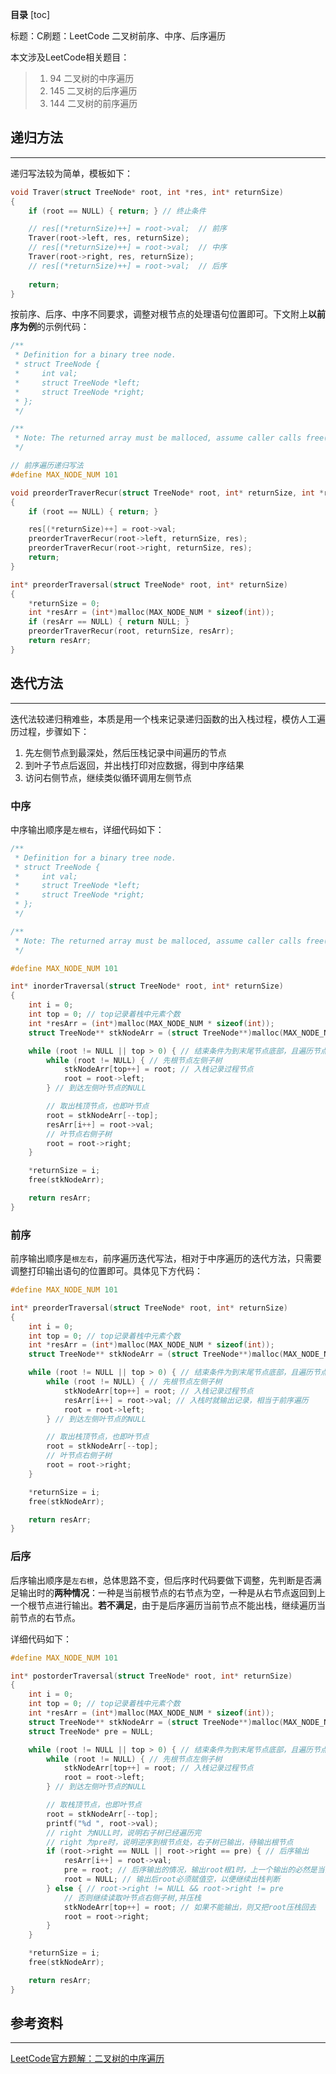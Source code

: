 **目录**
[toc]

标题：C刷题：LeetCode 二叉树前序、中序、后序遍历


本文涉及LeetCode相关题目：

>  1. 94 二叉树的中序遍历
>  2. 145 二叉树的后序遍历
>  3. 144 二叉树的前序遍历

## 递归方法
---
递归写法较为简单，模板如下：

```c
void Traver(struct TreeNode* root, int *res, int* returnSize)
{
    if (root == NULL) { return; } // 终止条件

	// res[(*returnSize)++] = root->val;  // 前序
    Traver(root->left, res, returnSize);
    // res[(*returnSize)++] = root->val;  // 中序
    Traver(root->right, res, returnSize);
	// res[(*returnSize)++] = root->val;  // 后序
	
    return;
}
```

按前序、后序、中序不同要求，调整对根节点的处理语句位置即可。下文附上**以前序为例**的示例代码：

```c
/**
 * Definition for a binary tree node.
 * struct TreeNode {
 *     int val;
 *     struct TreeNode *left;
 *     struct TreeNode *right;
 * };
 */

/**
 * Note: The returned array must be malloced, assume caller calls free().
 */

// 前序遍历递归写法
#define MAX_NODE_NUM 101

void preorderTraverRecur(struct TreeNode* root, int* returnSize, int *res)
{
    if (root == NULL) { return; }

    res[(*returnSize)++] = root->val;
    preorderTraverRecur(root->left, returnSize, res);
    preorderTraverRecur(root->right, returnSize, res);
    return;
}

int* preorderTraversal(struct TreeNode* root, int* returnSize)
{
    *returnSize = 0;
    int *resArr = (int*)malloc(MAX_NODE_NUM * sizeof(int));
    if (resArr == NULL) { return NULL; }
    preorderTraverRecur(root, returnSize, resArr);
    return resArr;
}
```


## 迭代方法
---
迭代法较递归稍难些，本质是用一个栈来记录递归函数的出入栈过程，模仿人工遍历过程，步骤如下：
1. 先左侧节点到最深处，然后压栈记录中间遍历的节点
2. 到叶子节点后返回，并出栈打印对应数据，得到中序结果
3. 访问右侧节点，继续类似循环调用左侧节点
### 中序
中序输出顺序是`左根右`，详细代码如下：
```c
/**
 * Definition for a binary tree node.
 * struct TreeNode {
 *     int val;
 *     struct TreeNode *left;
 *     struct TreeNode *right;
 * };
 */

/**
 * Note: The returned array must be malloced, assume caller calls free().
 */

#define MAX_NODE_NUM 101

int* inorderTraversal(struct TreeNode* root, int* returnSize)
{
    int i = 0;
    int top = 0; // top记录着栈中元素个数
    int *resArr = (int*)malloc(MAX_NODE_NUM * sizeof(int));
    struct TreeNode** stkNodeArr = (struct TreeNode**)malloc(MAX_NODE_NUM * sizeof(struct TreeNode*));

    while (root != NULL || top > 0) { // 结束条件为到末尾节点底部，且遍历节点栈中都已出栈
        while (root != NULL) { // 先根节点左侧子树
            stkNodeArr[top++] = root; // 入栈记录过程节点
            root = root->left;
        } // 到达左侧叶节点的NULL

        // 取出栈顶节点，也即叶节点
        root = stkNodeArr[--top];
        resArr[i++] = root->val;
        // 叶节点右侧子树
        root = root->right;
    }

    *returnSize = i;
    free(stkNodeArr);

    return resArr;
}
```

### 前序
前序输出顺序是`根左右`，前序遍历迭代写法，相对于中序遍历的迭代方法，只需要调整打印输出语句的位置即可。具体见下方代码：
```c
#define MAX_NODE_NUM 101

int* preorderTraversal(struct TreeNode* root, int* returnSize)
{
    int i = 0;
    int top = 0; // top记录着栈中元素个数
    int *resArr = (int*)malloc(MAX_NODE_NUM * sizeof(int));
    struct TreeNode** stkNodeArr = (struct TreeNode**)malloc(MAX_NODE_NUM * sizeof(struct TreeNode*));

    while (root != NULL || top > 0) { // 结束条件为到末尾节点底部，且遍历节点栈中都已出栈
        while (root != NULL) { // 先根节点左侧子树
            stkNodeArr[top++] = root; // 入栈记录过程节点
            resArr[i++] = root->val; // 入栈时就输出记录，相当于前序遍历
            root = root->left;
        } // 到达左侧叶节点的NULL

        // 取出栈顶节点，也即叶节点
        root = stkNodeArr[--top];
        // 叶节点右侧子树
        root = root->right;
    }

    *returnSize = i;
    free(stkNodeArr);

    return resArr;
}
```

### 后序
后序输出顺序是`左右根`，总体思路不变，但后序时代码要做下调整，先判断是否满足输出时的**两种情况**：一种是当前根节点的右节点为空，一种是从右节点返回到上一个根节点进行输出。**若不满足**，由于是后序遍历当前节点不能出栈，继续遍历当前节点的右节点。

详细代码如下：

```c
#define MAX_NODE_NUM 101

int* postorderTraversal(struct TreeNode* root, int* returnSize)
{
    int i = 0;
    int top = 0; // top记录着栈中元素个数
    int *resArr = (int*)malloc(MAX_NODE_NUM * sizeof(int));
    struct TreeNode** stkNodeArr = (struct TreeNode**)malloc(MAX_NODE_NUM * sizeof(struct TreeNode*));
    struct TreeNode* pre = NULL;

    while (root != NULL || top > 0) { // 结束条件为到末尾节点底部，且遍历节点栈中都已出栈
        while (root != NULL) { // 先根节点左侧子树
            stkNodeArr[top++] = root; // 入栈记录过程节点
            root = root->left;
        } // 到达左侧叶节点的NULL

        // 取栈顶节点，也即叶节点
        root = stkNodeArr[--top];
        printf("%d ", root->val);
        // right 为NULL时，说明右子树已经遍历完
        // right 为pre时，说明逆序到根节点处，右子树已输出，待输出根节点
        if (root->right == NULL || root->right == pre) { // 后序输出  
            resArr[i++] = root->val;
            pre = root; // 后序输出的情况，输出root根1时，上一个输出的必然是当前根的右节点
            root = NULL; // 输出后root必须赋值空，以便继续出栈判断
        } else { // root->right != NULL && root->right != pre
            // 否则继续读取叶节点右侧子树,并压栈
            stkNodeArr[top++] = root; // 如果不能输出，则又把root压栈回去
            root = root->right;
        }
    }

    *returnSize = i;
    free(stkNodeArr);

    return resArr;  
}
```

## 参考资料
----
[LeetCode官方题解：二叉树的中序遍历](https://leetcode-cn.com/problems/binary-tree-inorder-traversal/solution/er-cha-shu-de-zhong-xu-bian-li-by-leetcode-solutio/)